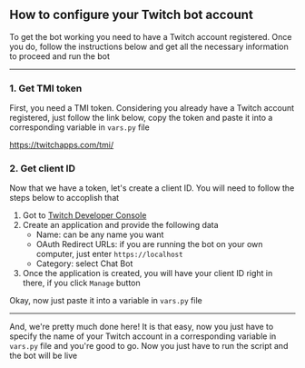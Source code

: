 ## How to configure your Twitch bot account

To get the bot working you need to have a Twitch account registered. Once you do, follow the instructions below and get all the necessary information to proceed and run the bot

---

### 1. Get TMI token

First, you need a TMI token. Considering you already have a Twitch account registered, just follow the link below, copy the token and paste it into a corresponding variable in `vars.py` file

https://twitchapps.com/tmi/

### 2. Get client ID

Now that we have a token, let's create a client ID. You will need to follow the steps below to accoplish that

1. Got to [Twitch Developer Console](https://dev.twitch.tv/console/apps/create)
2. Create an application and provide the following data
   - Name: can be any name you want
   - OAuth Redirect URLs: if you are running the bot on your own computer, just enter `https://localhost`
   - Category: select Chat Bot
3. Once the application is created, you will have your client ID right in there, if you click `Manage` button

Okay, now just paste it into a variable in `vars.py` file

---

And, we're pretty much done here! It is that easy, now you just have to specify the name of your Twitch account in a corresponding variable in `vars.py` file and you're good to go. Now you just have to run the script and the bot will be live
